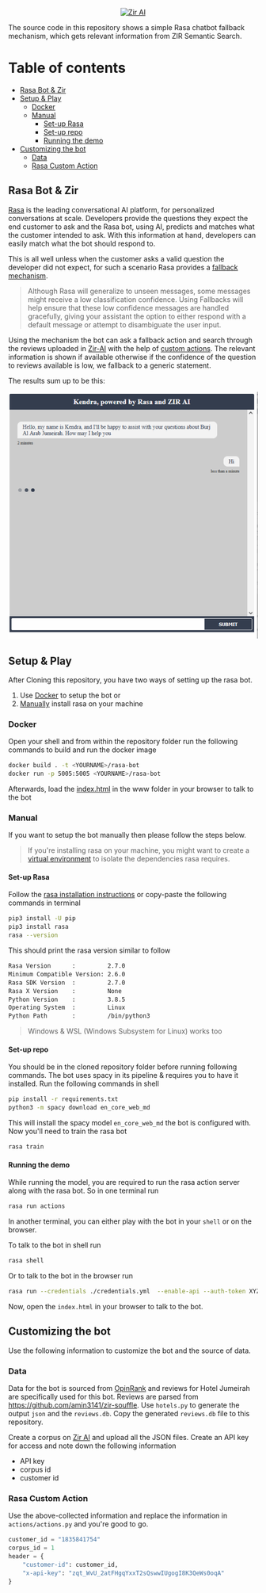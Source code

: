 <!--lint disable no-literal-urls-->
<p align="center">
  <a href="https://zir-ai.com/">
    <img
      alt="Zir AI"
      src="https://zir-ai.com/static/media/logo-light.637c616a.svg"
      width="400"
    />
  </a>
</p>

The source code in this repository shows a simple Rasa chatbot fallback
mechanism, which gets relevant information from ZIR Semantic Search.

# Table of contents

- [Rasa Bot & Zir](#rasa-bot--zir)
- [Setup & Play](#setup--play)
  - [Docker](#docker)
  - [Manual](#manual)
    - [Set-up Rasa](#set-up-rasa)
    - [Set-up repo](#set-up-repo)
    - [Running the demo](#running-the-demo)
- [Customizing the bot](#customizing-the-bot)
  - [Data](#data)
  - [Rasa Custom Action](#rasa-custom-action)

## Rasa Bot & Zir

[Rasa](https://rasa.com/) is the leading conversational AI platform, for
personalized conversations at scale. Developers provide the questions they
expect the end customer to ask and the Rasa bot, using AI, predicts and matches
what the customer intended to ask. With this information at hand, developers can
easily match what the bot should respond to.

This is all well unless when the customer asks a valid question the developer
did not expect, for such a scenario Rasa provides a
[fallback mechanism](https://rasa.com/docs/rasa/fallback-handoff#fallbacks).

> Although Rasa will generalize to unseen messages, some messages might receive
> a low classification confidence. Using Fallbacks will help ensure that these
> low confidence messages are handled gracefully, giving your assistant the
> option to either respond with a default message or attempt to disambiguate the
> user input.

Using the mechanism the bot can ask a fallback action and search through the
reviews uploaded in [Zir-AI](https://zir-ai.com) with the help of
[custom actions](https://rasa.com/docs/rasa/custom-actions). The relevant
information is shown if available otherwise if the confidence of the question to
reviews available is low, we fallback to a generic statement.

The results sum up to be this:

![zir-serach](./web/rasa_zir.gif)

## Setup & Play

After Cloning this repository, you have two ways of setting up the rasa bot.

1. Use [Docker](#docker) to setup the bot or
2. [Manually](#manual) install rasa on your machine

### Docker

Open your shell and from within the repository folder run the following commands
to build and run the docker image

```bash
docker build . -t <YOURNAME>/rasa-bot
docker run -p 5005:5005 <YOURNAME>/rasa-bot
```

Afterwards, load the [index.html](./www/index.html) in the www folder in your
browser to talk to the bot

### Manual

If you want to setup the bot manually then please follow the steps below.

> If you're installing rasa on your machine, you might want to create a
> [virtual environment](https://docs.python.org/3/library/venv.html) to isolate
> the dependencies rasa requires.

#### Set-up Rasa

Follow the
[rasa installation instructions](https://rasa.com/docs/rasa/installation) or
copy-paste the following commands in terminal

```bash
pip3 install -U pip
pip3 install rasa
rasa --version
```

This should print the rasa version similar to follow

```bash
Rasa Version      :         2.7.0
Minimum Compatible Version: 2.6.0
Rasa SDK Version  :         2.7.0
Rasa X Version    :         None
Python Version    :         3.8.5
Operating System  :         Linux
Python Path       :         /bin/python3
```

> Windows & WSL (Windows Subsystem for Linux) works too

#### Set-up repo

You should be in the cloned repository folder before running following commands.
The bot uses spacy in its pipeline & requires you to have it installed. Run the
following commands in shell

```bash
pip install -r requirements.txt
python3 -m spacy download en_core_web_md
```

This will install the spacy model `en_core_web_md` the bot is configured with.
Now you'll need to train the rasa bot

```bash
rasa train
```

#### Running the demo

While running the model, you are required to run the rasa action server along
with the rasa bot. So in one terminal run

```bash
rasa run actions
```

In another terminal, you can either play with the bot in your `shell` or on the
browser.

To talk to the bot in shell run

```bash
rasa shell
```

Or to talk to the bot in the browser run

```bash
rasa run --credentials ./credentials.yml  --enable-api --auth-token XYZ123 --model ./models --endpoints ./endpoints.yml --cors "*"
```

Now, open the `index.html` in your browser to talk to the bot.

## Customizing the bot

Use the following information to customize the bot and the source of data.

### Data

Data for the bot is sourced from [OpinRank](https://github.com/kavgan/OpinRank/)
and reviews for Hotel Jumeirah are specifically used for this bot. Reviews are
parsed from https://github.com/amin3141/zir-souffle. Use `hotels.py` to generate
the output `json` and the `reviews.db`. Copy the generated `reviews.db` file to
this repository.

Create a corpus on [Zir AI](https://zir-ai.com/console/corpora) and upload all
the JSON files. Create an API key for access and note down the following
information

- API key
- corpus id
- customer id

### Rasa Custom Action

Use the above-collected information and replace the information in
`actions/actions.py` and you're good to go.

```python
customer_id = "1835841754"
corpus_id = 1
header = {
    "customer-id": customer_id,
    "x-api-key": "zqt_WvU_2atFHgqYxxT2sQswwIUgogI8K3QeWs0oqA"
}
```
